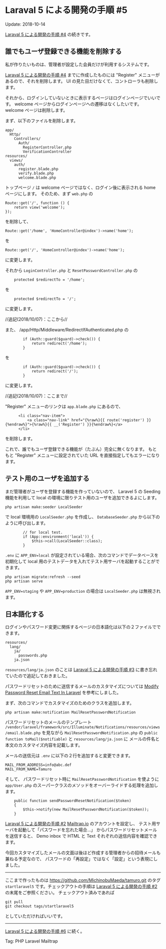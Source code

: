 # Laraval 5 による開発の手順 #5

Update: 2018-10-14


[Laraval 5 による開発の手順 #4](startlaravel4.html) の続きです。

## 誰でもユーザ登録できる機能を削除する

私が作りたいものは、管理者が設定した会員だけが利用するシステムです。

[Laraval 5 による開発の手順 #4](startlaravel4.html) までに作成したものには "Register" メニューがあるので、それを削除します。
UI の見た目だけなくて、コントローラも削除します。

それから、ログインしていないときに表示するページはログインページでいいです。
welcome ページからログインページへの遷移はなくしたいです。
welcome ページは削除します。

まず、以下のファイルを削除します。

```
app/
  Http/
    Controllers/
      Auth/
        RegisterController.php
        VerificationController
resources/
  views/
    auth/
      register.blade.php
      verify.blade.php
      welcome.blade.php
```

トップページ ``/`` は welcome ページではなく、ログイン後に表示される home ページにします。
そのため、まず ``web.php`` の

```
Route::get('/', function () {
    return view('welcome');
});
```

を削除して、

```
Route::get('/home', 'HomeController@index')->name('home');
```

を

```
Route::get('/', 'HomeController@index')->name('home');
```

に変更します。

それから ``LoginController.php`` と ``ResetPasswordController.php`` の

```
    protected $redirectTo = '/home';
```

を

```
    protected $redirectTo = '/';
```

に変更します。

//追記(2018/10/07)：ここから//

また、 /app/Http/Middleware/RedirectIfAuthenticated.php の

```
        if (Auth::guard($guard)->check()) {
            return redirect('/home');
        }
```

を

```
        if (Auth::guard($guard)->check()) {
            return redirect('/');
        }
```

に変更します。

//追記(2018/10/07)：ここまで//

"Register" メニューのリンクは ``app.blade.php`` にあるので、

```
      <li class="nav-item">
          <a class="nav-link" href="{%raw%}{{ route('register') }}{%endraw%}">{%raw%}{{ __('Register') }}{%endraw%}</a>
      </li>
```

を削除します。

これで、誰でもユーザ登録できる機能が（たぶん）完全に無くなります。
もともと "Register" メニューに設定されていた URL を直接指定してもエラーになります。
## テスト用のユーザを追加する

まだ管理者がユーザを登録する機能を作っていないので、
Laravel 5 の Seeding 機能を利用して local の環境に限りテスト用のユーザを追加できるよにします。

```
php artisan make:seeder LocalSeeder
```

で local 環境用の ``LocalSeeder.php`` を作成し、
``DatabaseSeeder.php`` から以下のように呼び出します。

```
        // for local test.
        if (App::environment('local')) {
            $this->call(LocalSeeder::class);
        }
```

``.env`` に ``APP_ENV=local`` が設定されている場合、次のコマンドでデータベースを初期化して
local 用のテストデータを入れてテスト用サーバを起動することができます。

```
php artisan migrate:refresh --seed
php artisan serve
```

``APP_ENV=staging`` や ``APP_ENV=production`` の場合は
``LocalSeeder.php`` は無視されます。


## 日本語化する

ログインやパスワード変更に関係するページの日本語化は以下の２ファイルでできます。

```
resources/
  lang/
    ja/
      passwords.php
    ja.json
```

``resources/lang/ja.json`` のことは
[Laraval 5 による開発の手順 #3](startlaravel3.html) に書き忘れていたので追記しておきました。

パスワードリセットのために送信するメールのカスタマイズについては
[Modify Password Reset Email Text In Laravel](https://thewebtier.com/laravel/modify-password-reset-email-text-laravel/)
を参考にしました。

まず、次のコマンドでカスタマイズのためのクラスを追加します。

```
php artisan make:notification MailResetPasswordNotification
```

パスワードリセットのメールのテンプレート
``/vendor/laravel/framework/src/Illuminate/Notifications/resources/views/email.blade.php``
を見ながら
``MailResetPasswordNotification.php`` の
``public function toMail($notifiable)`` と
``resources/lang/ja.json`` に
メールの件名と本文のカスタマイズ内容を記載します。

メールの送信元は ``.env`` に以下の２行を追加すると変更できます。

```
MAIL_FROM_ADDRESS=info@abc.def
MAIL_FROM_NAME=Tamuro
```

そして、 パスワードリセット時に
``MailResetPasswordNotification`` を使ように
``app/User.php`` のスーパークラスのメソッドをオーバーライドする処理を追加します。

```
    public function sendPasswordResetNotification($token)
    {
        $this->notify(new MailResetPasswordNotification($token));
    }
```

[Laraval 5 による開発の手順 #2](startlaravel2.html)
[Mailtrap.io](https://mailtrap.io/) のアカウントを設定し、
テスト用サーバを起動して「パスワードを忘れた場合...」 からパスワードリセットメールを送信すると、
Demo inbox で HTML と Text それぞれの送信内容を確認できます。

今回カスタマイズしたメールの文面は後ほど作成する管理者からの招待メールも兼ねる予定なので、
パスワードの「再設定」ではなく「設定」という表現にしました。

----

ここまで作ったものは https://github.com/MichinobuMaeda/tamuro.git
のタグ ``startlaravel5`` です。チェックアウトの手順は
[Laraval 5 による開発の手順 #2](startlaravel2.html) の末尾をご参照ください。
チェックアウト済みであれば

```
git pull
git checkout tags/startlaravel5
```

としていただければいいです。

----

[Laraval 5 による開発の手順 #6](startlaravel6.html) に続く。

Tag: PHP Laravel Mailtrap
